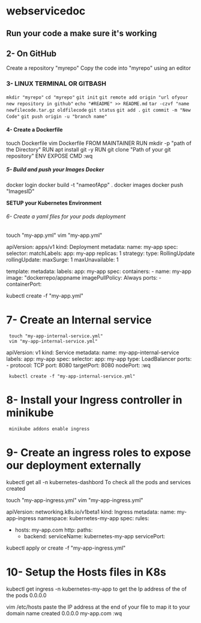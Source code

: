 # webservicedoc

## Run your code a make sure it's working


## 2- On  GitHub
  Create a repository "myrepo"
  Copy the code into "myrepo" using an editor


### 3- LINUX TERMINAL OR GITBASH
   `mkdir "myrepo"`
   `cd "myrepo"`
   `git init`
   `git remote add origin "url ofyour new repository in github"`
   `echo "#README" >> README.md`
   `tar -czvf "name newfilecode.tar.gz oldfilecode`
   `git status`
   `git add .`
   `git commit -m "New Code"`
   `git push origin -u "branch name"`


#### 4- Create a Dockerfile
   touch Dockerfile
   vim Dockerfile
   FROM
   MAINTAINER
   RUN mkdir -p "path of the Directory"
   RUN apt install git -y
   RUN git clone "Path of your git repository"
   ENV
   EXPOSE 
   CMD
   :wq


##### 5- Build and push your Images  Docker
   docker login
   docker build -t "nameofApp" .
   docker images
   docker push "ImagesID"

**SETUP your Kubernetes Environment**


###### 6- Create a yaml files for your pods deployment
   touch "my-app.yml"
   vim "my-app.yml"

apiVersion: apps/v1 
kind: Deployment
metadata:
  name: my-app
spec:
  selector:
    matchLabels:
      app: my-app
  replicas: 1 
  strategy:
    type: RollingUpdate
    rollingUpdate:
      maxSurge: 1
      maxUnavailable: 1

  template:
    metadata:
      labels:
        app: my-app
    spec:
      containers:
      - name: my-app
        image: "dockerrepo/appname
        imagePullPolicy: Always
        ports:
        - containerPort: 
 
kubectl create -f "my-app.yml"


# 7- Create an Internal service
   
     touch "my-app-internal-service.yml"
     vim "my-app-internal-service.yml"

apiVersion: v1
kind: Service
metadata:
  name: my-app-internal-service
  labels:
    app: my-app
spec:
  selector:
    app: my-app
  type: LoadBalancer
  ports:
    - protocol: TCP
      port: 8080
      targetPort: 8080
      nodePort: 
:wq

     kubectl create -f "my-app-internal-service.yml"


# 8- Install your Ingress controller in minikube

     minikube addons enable ingress


# 9- Create an ingress roles to expose our deployment externally

  kubectl get all -n kubernetes-dashbord 
To check all the pods and services created
  
  touch "my-app-ingress.yml"
  vim "my-app-ingress.yml"

apiVersion: networking.k8s.io/v1beta1
kind: Ingress
metadata:
  name: my-app-ingress
  namespace: kubernetes-my-app
spec:
  rules:
  - hosts: my-app.com
    http:
      paths:
      - backend:
           serviceName: kubernetes-my-app
           servicePort: 

kubectl apply or create -f "my-app-ingress.yml"


# 10- Setup the Hosts files in K8s

   kubectl get ingress -n kubernetes-my-app
to get the Ip address of the of the pods 0.0.0.0
 
vim /etc/hosts
paste the IP address at the end of your file to map it to your domain name created
0.0.0.0       my-app.com
:wq